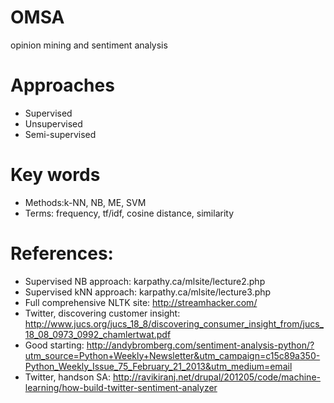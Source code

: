 OMSA
====

opinion mining and sentiment analysis


# Approaches
* Supervised
* Unsupervised
* Semi-supervised

# Key words
* Methods:k-NN, NB, ME, SVM
* Terms: frequency, tf/idf, cosine distance, similarity


# References:
* Supervised NB approach: karpathy.ca/mlsite/lecture2.php
* Supervised kNN approach: karpathy.ca/mlsite/lecture3.php
* Full comprehensive NLTK site: http://streamhacker.com/
* Twitter, discovering customer insight: http://www.jucs.org/jucs_18_8/discovering_consumer_insight_from/jucs_18_08_0973_0992_chamlertwat.pdf
* Good starting: http://andybromberg.com/sentiment-analysis-python/?utm_source=Python+Weekly+Newsletter&utm_campaign=c15c89a350-Python_Weekly_Issue_75_February_21_2013&utm_medium=email
* Twitter, handson SA: http://ravikiranj.net/drupal/201205/code/machine-learning/how-build-twitter-sentiment-analyzer

